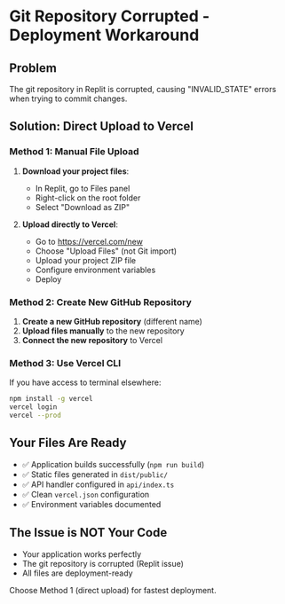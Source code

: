 # Git Repository Corrupted - Deployment Workaround

## Problem
The git repository in Replit is corrupted, causing "INVALID_STATE" errors when trying to commit changes.

## Solution: Direct Upload to Vercel

### Method 1: Manual File Upload
1. **Download your project files**:
   - In Replit, go to Files panel
   - Right-click on the root folder
   - Select "Download as ZIP"

2. **Upload directly to Vercel**:
   - Go to https://vercel.com/new
   - Choose "Upload Files" (not Git import)
   - Upload your project ZIP file
   - Configure environment variables
   - Deploy

### Method 2: Create New GitHub Repository
1. **Create a new GitHub repository** (different name)
2. **Upload files manually** to the new repository
3. **Connect the new repository** to Vercel

### Method 3: Use Vercel CLI
If you have access to terminal elsewhere:
```bash
npm install -g vercel
vercel login
vercel --prod
```

## Your Files Are Ready
- ✅ Application builds successfully (`npm run build`)
- ✅ Static files generated in `dist/public/`
- ✅ API handler configured in `api/index.ts`
- ✅ Clean `vercel.json` configuration
- ✅ Environment variables documented

## The Issue is NOT Your Code
- Your application works perfectly
- The git repository is corrupted (Replit issue)
- All files are deployment-ready

Choose Method 1 (direct upload) for fastest deployment.